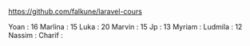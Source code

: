 https://github.com/falkune/laravel-cours


Yoan : 16
Marlina : 15
Luka : 20
Marvin : 15
Jp : 13
Myriam : 
Ludmila : 12
Nassim : 
Charif :